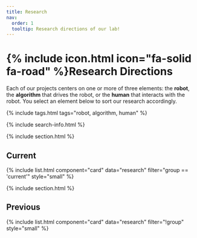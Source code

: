 ```yaml
---
title: Research
nav:
  order: 1
  tooltip: Research directions of our lab!
---
```


# {% include icon.html icon="fa-solid fa-road" %}Research Directions

Each of our projects centers on one or more of three elements: the **robot**, the **algorithm** that drives the robot, or the **human** that interacts with the robot. You select an element below to sort our research accordingly.

{% include tags.html tags="robot, algorithm, human" %}

{% include search-info.html %}

{% include section.html %}

## Current

{% include list.html component="card" data="research" filter="group == 'current'" style="small" %}

{% include section.html %}

## Previous

{% include list.html component="card" data="research" filter="!group" style="small" %}
